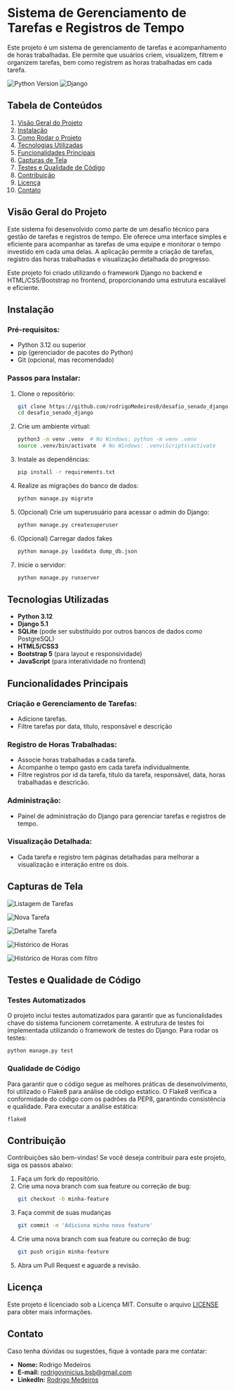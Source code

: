 # Sistema de Gerenciamento de Tarefas e Registros de Tempo

Este projeto é um sistema de gerenciamento de tarefas e acompanhamento de horas trabalhadas. Ele permite que usuários criem, visualizem, filtrem e organizem tarefas, bem como registrem as horas trabalhadas em cada tarefa.

![Python Version](https://img.shields.io/badge/python-3.12-blue)
![Django](https://img.shields.io/badge/django-5.1-green)

## Tabela de Conteúdos

1. [Visão Geral do Projeto](#visão-geral-do-projeto)
2. [Instalação](#instalação)
3. [Como Rodar o Projeto](#como-rodar-o-projeto)
4. [Tecnologias Utilizadas](#tecnologias-utilizadas)
5. [Funcionalidades Principais](#funcionalidades-principais)
6. [Capturas de Tela](#capturas-de-tela)
7. [Testes e Qualidade de Código](#testes-e-qualidade-de-código)
8. [Contribuição](#contribuição)
9. [Licença](#licença)
10. [Contato](#contato)

## Visão Geral do Projeto

Este sistema foi desenvolvido como parte de um desafio técnico para gestão de tarefas e registros de tempo. Ele oferece uma interface simples e eficiente para acompanhar as tarefas de uma equipe e monitorar o tempo investido em cada uma delas. A aplicação permite a criação de tarefas, registro das horas trabalhadas e visualização detalhada do progresso.

Este projeto foi criado utilizando o framework Django no backend e HTML/CSS/Bootstrap no frontend, proporcionando uma estrutura escalável e eficiente.

## Instalação

### Pré-requisitos:

- Python 3.12 ou superior
- pip (gerenciador de pacotes do Python)
- Git (opcional, mas recomendado)

### Passos para Instalar:

1. Clone o repositório:
   ```bash
   git clone https://github.com/rodrigoMedeiros0/desafio_senado_django.git
   cd desafio_senado_django
2. Crie um ambiente virtual:
    ```bash
    python3 -m venv .venv  # No Windows: python -m venv .venv
    source .venv/bin/activate  # No Windows: .venv\Scripts\activate
3. Instale as dependências:
    ```bash
    pip install -r requirements.txt
4. Realize as migrações do banco de dados:
    ```bash
    python manage.py migrate
5. (Opcional) Crie um superusuário para acessar o admin do Django:
    ```bash
    python manage.py createsuperuser
6. (Opcional) Carregar dados fakes
    ```bash
    python manage.py loaddata dump_db.json
7. Inicie o servidor:
    ```bash
    python manage.py runserver

## Tecnologias Utilizadas

- **Python 3.12**
- **Django 5.1**
- **SQLite** (pode ser substituído por outros bancos de dados como PostgreSQL)
- **HTML5/CSS3**
- **Bootstrap 5** (para layout e responsividade)
- **JavaScript** (para interatividade no frontend)

## Funcionalidades Principais

### Criação e Gerenciamento de Tarefas:
- Adicione tarefas.
- Filtre tarefas por data, título, responsável e descrição

### Registro de Horas Trabalhadas:
- Associe horas trabalhadas a cada tarefa.
- Acompanhe o tempo gasto em cada tarefa individualmente.
- Filtre registros por id da tarefa, título da tarefa, responsável, data, horas trabalhadas e descricão. 

### Administração:
- Painel de administração do Django para gerenciar tarefas e registros de tempo.

### Visualização Detalhada:
- Cada tarefa e registro tem páginas detalhadas para melhorar a visualização e interação entre os dois. 

## Capturas de Tela

 ![Listagem de Tarefas](./setup/static/images/readme/foto-home.png)

 ![Nova Tarefa](./setup/static/images/readme/nova-tarefa.png)

 ![Detalhe Tarefa](./setup/static/images/readme/detalhe-tarefa.PNG)

 ![Histórico de Horas](./setup/static/images/readme/historico-horas.png)

 ![Histórico de Horas com filtro](./setup/static/images/readme/historico-filtro.png)

## Testes e Qualidade de Código

### Testes Automatizados

O projeto inclui testes automatizados para garantir que as funcionalidades chave do sistema funcionem corretamente. A estrutura de testes foi implementada utilizando o framework de testes do Django. Para rodar os testes:

    python manage.py test

### Qualidade de Código
Para garantir que o código segue as melhores práticas de desenvolvimento, foi utilizado o Flake8 para análise de código estático. O Flake8 verifica a conformidade do código com os padrões da PEP8, garantindo consistência e qualidade. Para executar a análise estática:
    
    flake8

## Contribuição

Contribuições são bem-vindas! Se você deseja contribuir para este projeto, siga os passos abaixo:

1. Faça um fork do repositório.
2. Crie uma nova branch com sua feature ou correção de bug:
   ```bash
   git checkout -b minha-feature
3. Faça commit de suas mudanças
   ```bash
   git commit -m 'Adiciona minha nova feature'
4. Crie uma nova branch com sua feature ou correção de bug:
   ```bash
   git push origin minha-feature
5. Abra um Pull Request e aguarde a revisão.

## Licença

Este projeto é licenciado sob a Licença MIT. Consulte o arquivo [LICENSE](LICENSE) para obter mais informações.

## Contato

Caso tenha dúvidas ou sugestões, fique à vontade para me contatar:

- **Nome:** Rodrigo Medeiros
- **E-mail:** rodrigovinicius.bsb@gmail.com
- **LinkedIn:** [Rodrigo Medeiros](https://www.linkedin.com/in/rodrigo--medeiros/)
